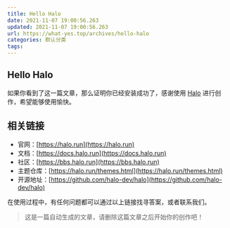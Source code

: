 ```yaml
---
title: Hello Halo
date: 2021-11-07 19:00:56.263
updated: 2021-11-07 19:00:56.263
url: https://what-yes.top/archives/hello-halo
categories: 默认分类
tags: 
---
```


## Hello Halo

如果你看到了这一篇文章，那么证明你已经安装成功了，感谢使用 [Halo](https://halo.run) 进行创作，希望能够使用愉快。

## 相关链接

- 官网：[https://halo.run](https://halo.run)
- 文档：[https://docs.halo.run](https://docs.halo.run)
- 社区：[https://bbs.halo.run](https://bbs.halo.run)
- 主题仓库：[https://halo.run/themes.html](https://halo.run/themes.html)
- 开源地址：[https://github.com/halo-dev/halo](https://github.com/halo-dev/halo)

在使用过程中，有任何问题都可以通过以上链接找寻答案，或者联系我们。

> 这是一篇自动生成的文章，请删除这篇文章之后开始你的创作吧！

